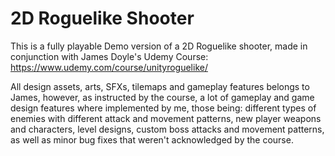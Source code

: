 # 2D Roguelike Shooter
 
This is a fully playable Demo version of a 2D Roguelike shooter, made in conjunction with James Doyle's Udemy Course: https://www.udemy.com/course/unityroguelike/

All design assets, arts, SFXs, tilemaps and gameplay features belongs to James, however, as instructed by the course, a lot of gameplay and game design features where implemented by me, those being: different types of enemies with different attack and movement patterns, new player weapons and characters, level designs, custom boss attacks and movement patterns, as well as minor bug fixes that weren't acknowledged by the course.
